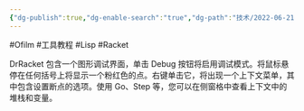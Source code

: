 ```yaml
---
{"dg-publish":true,"dg-enable-search":"true","dg-path":"技术/2022-06-21 DrRacket 功能介绍.md","permalink":"/技术/2022-06-21 DrRacket 功能介绍/","dgEnableSearch":"true","dgPassFrontmatter":true,"created":"2023-02-10T23:02:36.000+08:00","updated":"2023-11-14T13:34:05.000+08:00"}
---
```


#Ofilm #工具教程 #Lisp #Racket 

DrRacket 包含一个图形调试界面，单击 Debug 按钮将启用调试模式。将鼠标悬停在任何括号上将显示一个粉红色的点。右键单击它，将出现一个上下文菜单，其中包含设置断点的选项。使用 Go、Step 等，您可以在侧窗格中查看上下文中的堆栈和变量。